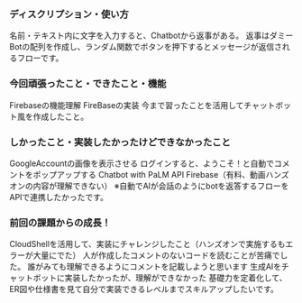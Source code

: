 ### ディスクリプション・使い方
  名前・テキスト内に文字を入力すると、Chatbotから返事がある。
  返事はダミーBotの配列を作成し、ランダム関数でボタンを押下するとメッセージが返信されるフローです。

### 今回頑張ったこと・できたこと・機能
  Firebaseの機能理解
  FireBaseの実装
  今まで習ったことを活用してチャットボット風を作成したこと。
  
### しかったこと・実装したかったけどできなかったこと
  GoogleAccountの画像を表示させる
  ログインすると、ようこそ！と自動でコメントをポップアップする
  Chatbot with PaLM API  Firebase（有料、動画ハンズオンの内容が理解できない）
  ※自動でAIが会話のようにbotを返答するフローをAPIで連携したかったです。
### 前回の課題からの成長！
  CloudShellを活用して、実装にチャレンジしたこと（ハンズオンで実施するもエラーが大量にでた）
  人が作成したコメントのないコードを読むことが苦痛でした。
  誰がみても理解できるようにコメントを記載しようと思います
  生成AIをチャットボットに実装したかったが、理解ができなかった
  基礎力を定着化して、ER図や仕様書を見て自分で実装できるレベルまでスキルアップしたいです。
